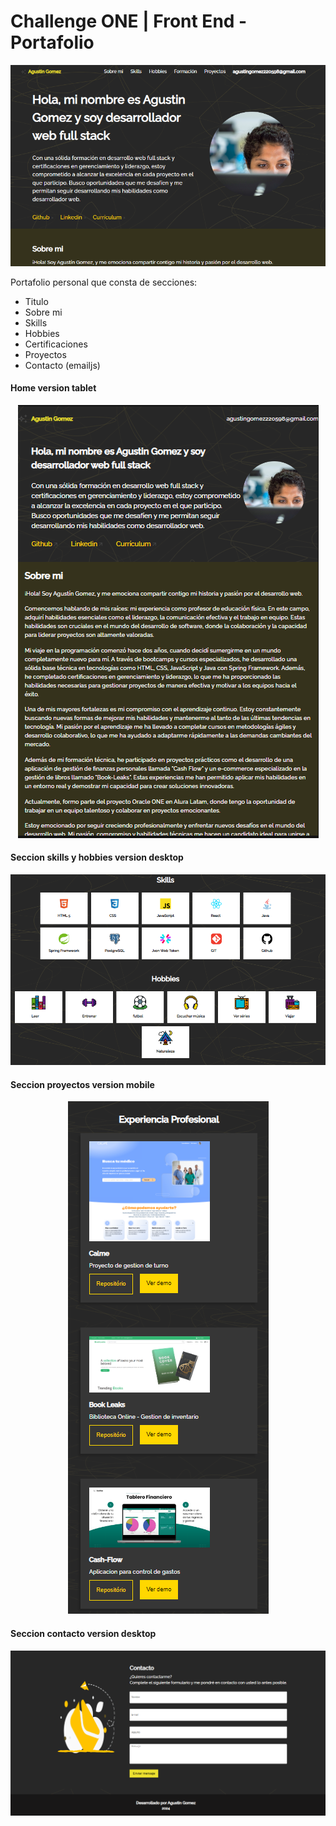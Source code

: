 # Challenge ONE | Front End -  Portafolio

<p align="center" >
     <img width="600" heigth="600" src="assets\readme-img\home escritorio.png">
</p>

<p align="left"> Portafolio personal que consta de secciones:<p>
<ul>
     <li>Titulo</li>
     <li>Sobre mi  </li>
     <li>Skills</li>
     <li>Hobbies</li>
     <li>Certificaciones</li>
     <li>Proyectos</li>
     <li>Contacto (emailjs)</li>
</ul>

#### Home version tablet
<p align="center" >
     <img  src="assets\readme-img\inicio-vT.png">
</p>

#### Seccion skills y hobbies version desktop
<p align="center" >
     <img src="assets\readme-img\skills.png">
</p>


#### Seccion proyectos version mobile
<p align="center" >
     <img src="assets\readme-img\Proyectos vmobile.png">
</p>

#### Seccion contacto version desktop
<p align="center" >
     <img  src="assets\readme-img\mails.png">
</p>